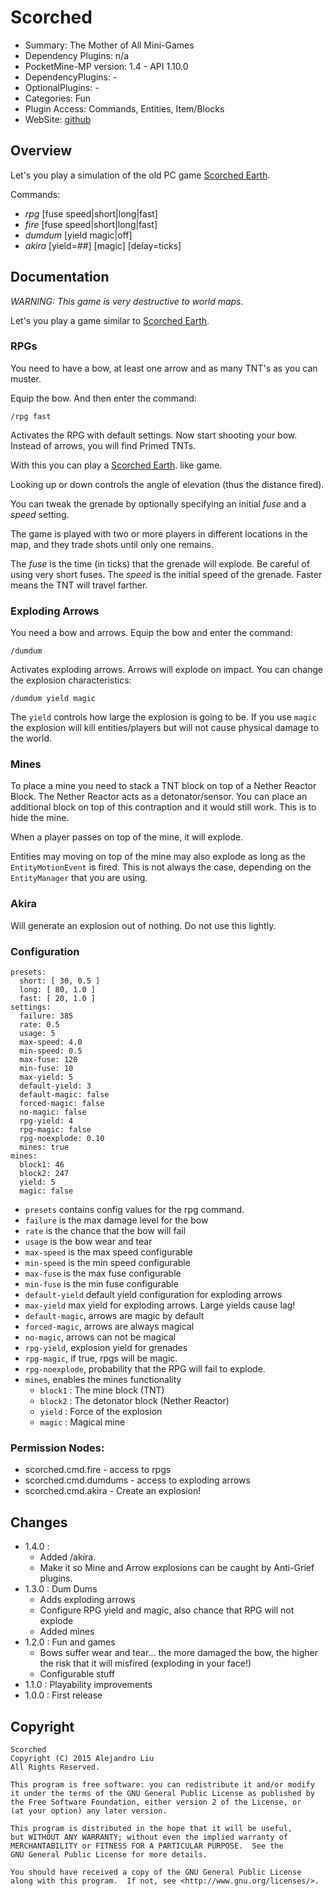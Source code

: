 Scorched
=======

* Summary: The Mother of All Mini-Games
* Dependency Plugins: n/a
* PocketMine-MP version: 1.4 - API 1.10.0
* DependencyPlugins: -
* OptionalPlugins: -
* Categories: Fun
* Plugin Access: Commands, Entities, Item/Blocks
* WebSite: [github](https://github.com/alejandroliu/pocketmine-plugins/tree/master/Scorched)

Overview
--------

Let's you play a simulation of the old PC game
[Scorched Earth](http://en.wikipedia.org/wiki/Scorched_Earth_%28video_game%29).

Commands:

* *rpg*  [fuse speed|short|long|fast]
* *fire* [fuse speed|short|long|fast]
* *dumdum* [yield magic|off]
* *akira* [yield=##] [magic] [delay=ticks]

Documentation
-------------

*WARNING: This game is very destructive to world maps.*

Let's you play a game similar to
[Scorched Earth](http://en.wikipedia.org/wiki/Scorched_Earth_%28video_game%29).

### RPGs

You need to have a bow, at least one arrow and as many TNT's as you
can muster.

Equip the bow.  And then enter the command:

	/rpg fast

Activates the RPG with default settings.  Now start shooting your
bow.  Instead of arrows, you will find Primed TNTs.

With this you can play a
[Scorched Earth](http://en.wikipedia.org/wiki/Scorched_Earth_%28video_game%29).
like game.

Looking up or down controls the angle of elevation (thus the distance fired).

You can tweak the grenade by optionally specifying an initial _fuse_
and a _speed_ setting.

The game is played with two or more players in different locations in
the map, and they trade shots until only one remains.

The _fuse_ is the time (in ticks) that the grenade will explode.
Be careful of using very short fuses.  The _speed_ is the initial
speed of the grenade.  Faster means the TNT will travel farther.

### Exploding Arrows

You need a bow and arrows.  Equip the bow and enter the command:

	/dumdum

Activates exploding arrows.  Arrows will explode on impact.
You can change the explosion characteristics:

	/dumdum yield magic

The `yield` controls how large the explosion is going to be.  If you
use `magic` the explosion will kill entities/players but will not
cause physical damage to the world.

### Mines

To place a mine you need to stack a TNT block on top of a Nether
Reactor Block.  The Nether Reactor acts as a detonator/sensor.  You
can place an additional block on top of this contraption and it would
still work.  This is to hide the mine.

When a player passes on top of the mine, it will explode.

Entities may moving on top of the mine may also explode as long as the
`EntityMotionEvent` is fired.  This is not always the case, depending
on the `EntityManager` that you are using.

### Akira

Will generate an explosion out of nothing.  Do not use this lightly.

### Configuration

	presets:
	  short: [ 30, 0.5 ]
	  long: [ 80, 1.0 ]
	  fast: [ 20, 1.0 ]
	settings:
	  failure: 385
	  rate: 0.5
	  usage: 5
	  max-speed: 4.0
	  min-speed: 0.5
	  max-fuse: 120
	  min-fuse: 10
	  max-yield: 5
	  default-yield: 3
	  default-magic: false
	  forced-magic: false
	  no-magic: false
	  rpg-yield: 4
	  rpg-magic: false
	  rpg-noexplode: 0.10
	  mines: true
	mines:
	  block1: 46
	  block2: 247
	  yield: 5
	  magic: false

* `presets` contains config values for the rpg command.
* `failure` is the max damage level for the bow
* `rate` is the chance that the bow will fail
* `usage` is the bow wear and tear
* `max-speed` is the max speed configurable
* `min-speed` is the min speed configurable
* `max-fuse` is the max fuse configurable
* `min-fuse` is the min fuse configurable
* `default-yield` default yield configuration for exploding arrows
* `max-yield` max yield for exploding arrows.  Large yields cause lag!
* `default-magic`, arrows are magic by default
* `forced-magic`, arrows are always magical
* `no-magic`, arrows can not be magical
* `rpg-yield`, explosion yield for grenades
* `rpg-magic`, if true, rpgs will be magic.
* `rpg-noexplode`, probability that the RPG will fail to explode.
* `mines`, enables the mines functionality
  * `block1` : The mine block (TNT)
  * `block2` : The detonator block (Nether Reactor)
  * `yield` : Force of the explosion
  * `magic` : Magical mine

### Permission Nodes:

* scorched.cmd.fire - access to rpgs
* scorched.cmd.dumdums - access to exploding arrows
* scorched.cmd.akira - Create an explosion!

Changes
-------

* 1.4.0 :
  * Added /akira.
  * Make it so Mine and Arrow explosions can be caught by Anti-Grief
    plugins.
* 1.3.0 : Dum Dums
  * Adds exploding arrows
  * Configure RPG yield and magic, also chance that RPG will not
    explode
  * Added mines
* 1.2.0 : Fun and games
  * Bows suffer wear and tear... the more damaged the bow, the higher
    the risk that it will misfired (exploding in your face!)
  * Configurable stuff
* 1.1.0 : Playability improvements
* 1.0.0 : First release

Copyright
---------

    Scorched
    Copyright (C) 2015 Alejandro Liu
    All Rights Reserved.

    This program is free software: you can redistribute it and/or modify
    it under the terms of the GNU General Public License as published by
    the Free Software Foundation, either version 2 of the License, or
    (at your option) any later version.

    This program is distributed in the hope that it will be useful,
    but WITHOUT ANY WARRANTY; without even the implied warranty of
    MERCHANTABILITY or FITNESS FOR A PARTICULAR PURPOSE.  See the
    GNU General Public License for more details.

    You should have received a copy of the GNU General Public License
    along with this program.  If not, see <http://www.gnu.org/licenses/>.
